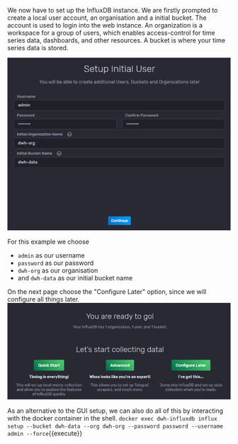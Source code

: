 We now have to set up the InfluxDB instance. We are firstly prompted to create a local user account, an organisation and a initial bucket. The account is used to login into the web instance. An organization is a workspace for a group of users, which enables access-control for time series data, dashboards, and other resources. A bucket is where your time series data is stored.

![Katacoda Logo](./assets/user-setup.png)

For this example we choose
- `admin` as our username
- `password` as our password
- `dwh-org` as our organisation
- and `dwh-data` as our initial bucket name

On the next page choose the "Configure Later" option, since we will configure all things later.
![Configure Later](./assets/quickstart-2.png)

As an alternative to the GUI setup, we can also do all of this by interacting with the docker container in the shell. ```docker exec dwh-influxdb influx setup --bucket dwh-data --org dwh-org --password password --username admin --force```{{execute}}
